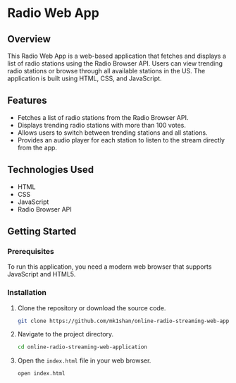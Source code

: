# Radio Web App

## Overview
This Radio Web App is a web-based application that fetches and displays a list of radio stations using the Radio Browser API. Users can view trending radio stations or browse through all available stations in the US. The application is built using HTML, CSS, and JavaScript.

## Features
- Fetches a list of radio stations from the Radio Browser API.
- Displays trending radio stations with more than 100 votes.
- Allows users to switch between trending stations and all stations.
- Provides an audio player for each station to listen to the stream directly from the app.


## Technologies Used
- HTML
- CSS
- JavaScript
- Radio Browser API

## Getting Started

### Prerequisites
To run this application, you need a modern web browser that supports JavaScript and HTML5.

### Installation
1. Clone the repository or download the source code.
    ```bash
    git clone https://github.com/mk1shan/online-radio-streaming-web-application.git
    ```
2. Navigate to the project directory.
    ```bash
    cd online-radio-streaming-web-application
    ```
3. Open the `index.html` file in your web browser.
    ```bash
    open index.html
    ```
